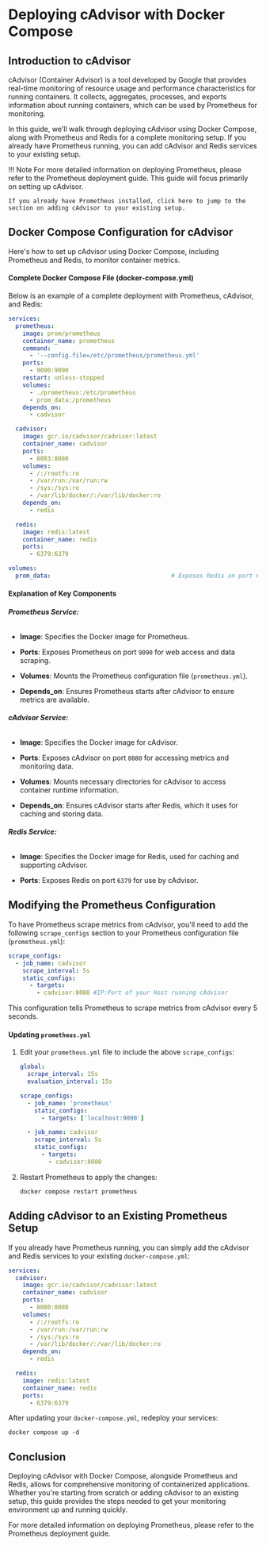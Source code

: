 # Deploying cAdvisor with Docker Compose

## Introduction to cAdvisor

cAdvisor (Container Advisor) is a tool developed by Google that provides real-time monitoring of resource usage and performance characteristics for running containers. It collects, aggregates, processes, and exports information about running containers, which can be used by Prometheus for monitoring.

In this guide, we'll walk through deploying cAdvisor using Docker Compose, along with Prometheus and Redis for a complete monitoring setup. If you already have Prometheus running, you can add cAdvisor and Redis services to your existing setup.

!!! Note
    For more detailed information on deploying Prometheus, please refer to the Prometheus deployment guide. This guide will focus primarily on setting up cAdvisor.
    
    If you already have Prometheus installed, click here to jump to the section on adding cAdvisor to your existing setup.

## Docker Compose Configuration for cAdvisor

Here's how to set up cAdvisor using Docker Compose, including Prometheus and Redis, to monitor container metrics.

#### Complete Docker Compose File (docker-compose.yml)

Below is an example of a complete deployment with Prometheus, cAdvisor, and Redis:

```yaml
services:
  prometheus:
    image: prom/prometheus
    container_name: prometheus
    command:
      - '--config.file=/etc/prometheus/prometheus.yml'
    ports:
      - 9090:9090
    restart: unless-stopped
    volumes:
      - ./prometheus:/etc/prometheus
      - prom_data:/prometheus
    depends_on:
      - cadvisor

  cadvisor:
    image: gcr.io/cadvisor/cadvisor:latest
    container_name: cadvisor
    ports:
      - 8083:8080
    volumes:
      - /:/rootfs:ro
      - /var/run:/var/run:rw
      - /sys:/sys:ro
      - /var/lib/docker/:/var/lib/docker:ro
    depends_on:
      - redis

  redis:
    image: redis:latest
    container_name: redis
    ports:
      - 6379:6379

volumes:
  prom_data:                                  # Exposes Redis on port 6379.
```

#### Explanation of Key Components

###### **Prometheus Service:**

* **Image**: Specifies the Docker image for Prometheus.

* **Ports**: Exposes Prometheus on port <code>9090</code> for web access and data scraping.

* **Volumes**: Mounts the Prometheus configuration file (<code>prometheus.yml</code>).

* **Depends_on**: Ensures Prometheus starts after cAdvisor to ensure metrics are available.

###### **cAdvisor Service:**

* **Image**: Specifies the Docker image for cAdvisor.

* **Ports**: Exposes cAdvisor on port <code>8080</code> for accessing metrics and monitoring data.

* **Volumes**: Mounts necessary directories for cAdvisor to access container runtime information.

* **Depends_on**: Ensures cAdvisor starts after Redis, which it uses for caching and storing data.

###### **Redis Service:**

* **Image**: Specifies the Docker image for Redis, used for caching and supporting cAdvisor.

* **Ports**: Exposes Redis on port <code>6379</code> for use by cAdvisor.

## Modifying the Prometheus Configuration

To have Prometheus scrape metrics from cAdvisor, you'll need to add the following <code>scrape_configs</code> section to your Prometheus configuration file (<code>prometheus.yml</code>):

```yaml
scrape_configs:
  - job_name: cadvisor
    scrape_interval: 5s
    static_configs:
      - targets:
        - cadvisor:8080 #IP:Port of your Host running cAdvisor
```

This configuration tells Prometheus to scrape metrics from cAdvisor every 5 seconds.

#### Updating <code>prometheus.yml</code>

1. Edit your <code>prometheus.yml</code> file to include the above <code>scrape_configs</code>:

    ```yaml
    global:
      scrape_interval: 15s
      evaluation_interval: 15s
    
    scrape_configs:
      - job_name: 'prometheus'
        static_configs:
          - targets: ['localhost:9090']
    
      - job_name: cadvisor
        scrape_interval: 5s
        static_configs:
          - targets:
            - cadvisor:8080
    ```

2. Restart Prometheus to apply the changes:

    ```commandline
    docker compose restart prometheus
    ```

## Adding cAdvisor to an Existing Prometheus Setup

If you already have Prometheus running, you can simply add the cAdvisor and Redis services to your existing <code>docker-compose.yml</code>:

```yaml
services:
  cadvisor:
    image: gcr.io/cadvisor/cadvisor:latest
    container_name: cadvisor
    ports:
      - 8080:8080
    volumes:
      - /:/rootfs:ro
      - /var/run:/var/run:rw
      - /sys:/sys:ro
      - /var/lib/docker/:/var/lib/docker:ro
    depends_on:
      - redis

  redis:
    image: redis:latest
    container_name: redis
    ports:
      - 6379:6379
```

After updating your <code>docker-compose.yml</code>, redeploy your services:

```commandline
docker compose up -d
```

## Conclusion

Deploying cAdvisor with Docker Compose, alongside Prometheus and Redis, allows for comprehensive monitoring of containerized applications. Whether you're starting from scratch or adding cAdvisor to an existing setup, this guide provides the steps needed to get your monitoring environment up and running quickly.

For more detailed information on deploying Prometheus, please refer to the Prometheus deployment guide.